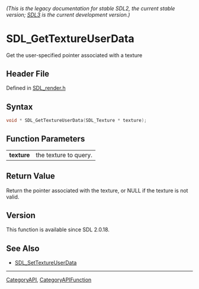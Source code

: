 ###### (This is the legacy documentation for stable SDL2, the current stable version; [SDL3](https://wiki.libsdl.org/SDL3/) is the current development version.)
# SDL_GetTextureUserData

Get the user-specified pointer associated with a texture

## Header File

Defined in [SDL_render.h](https://github.com/libsdl-org/SDL/blob/SDL2/include/SDL_render.h)

## Syntax

```c
void * SDL_GetTextureUserData(SDL_Texture * texture);

```

## Function Parameters

|                 |                       |
| --------------- | --------------------- |
| **texture**     | the texture to query. |

## Return Value

Return the pointer associated with the texture, or NULL if the texture is
not valid.

## Version

This function is available since SDL 2.0.18.

## See Also

* [SDL_SetTextureUserData](SDL_SetTextureUserData)

----
[CategoryAPI](CategoryAPI), [CategoryAPIFunction](CategoryAPIFunction)

